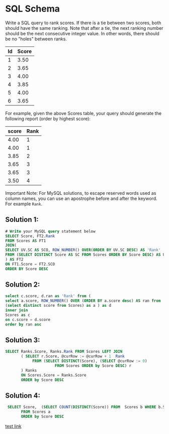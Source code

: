 # SQL Schema
Write a SQL query to rank scores. If there is a tie between two scores, both should have the same ranking. Note that after a tie, the next ranking number should be the next consecutive integer value. In other words, there should be no "holes" between ranks.

| Id | Score |
|----|-------|
| 1  | 3.50  |
| 2  | 3.65  |
| 3  | 4.00  |
| 4  | 3.85  |
| 5  | 4.00  |
| 6  | 3.65  |


For example, given the above Scores table, your query should generate the following report (order by highest score):

| score | Rank    |
|-------|---------|
| 4.00  | 1       |
| 4.00  | 1       |
| 3.85  | 2       |
| 3.65  | 3       |
| 3.65  | 3       |
| 3.50  | 4       |

Important Note: For MySQL solutions, to escape reserved words used as column names, you can use an apostrophe before and after the keyword. For example `Rank`.
## Solution 1:
```sql
# Write your MySQL query statement below
SELECT Score, FT2.Rank
FROM Scores AS FT1
JOIN(
SELECT UV.SC AS SCO, ROW_NUMBER() OVER(ORDER BY UV.SC DESC) AS 'Rank'
FROM (SELECT DISTINCT Score AS SC FROM Scores ORDER BY Score DESC) AS UV
) AS FT2
ON FT1.Score = FT2.SCO
ORDER BY Score DESC
```
## Solution 2:
```sql
select c.score, d.ran as 'Rank' from (
select a.score, ROW_NUMBER() OVER (ORDER BY a.score desc) AS ran from
(select distinct score from Scores) as a ) as d
inner join
Scores as c
on c.score = d.score
order by ran asc
```
## Solution 3:
```sql
SELECT Ranks.Score, Ranks.Rank FROM Scores LEFT JOIN 
       ( SELECT r.Score, @curRow := @curRow + 1  Rank 
            FROM (SELECT DISTINCT(Score), (SELECT @curRow := 0) 
                      FROM Scores ORDER by Score DESC) r
       ) Ranks 
       ON Scores.Score = Ranks.Score
       ORDER by Score DESC
```
## Solution 4:
```sql
 SELECT Score,  (SELECT COUNT(DISTINCT(Score)) FROM  Scores b WHERE b.Score > a.Score) + 1 AS Rank
       FROM Scores a
       ORDER by Score DESC
```
[test link](https://leetcode.com/problems/rank-scores/)
